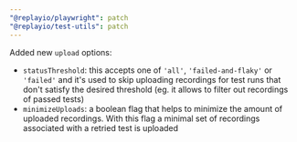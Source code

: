 ```yaml
---
"@replayio/playwright": patch
"@replayio/test-utils": patch
---
```


Added new `upload` options:
- `statusThreshold`: this accepts one of `'all'`, `'failed-and-flaky'` or `'failed'` and it's used to skip uploading recordings for test runs that don't satisfy the desired threshold (eg. it allows to filter out recordings of passed tests)
- `minimizeUploads`: a boolean flag that helps to minimize the amount of uploaded recordings. With this flag a minimal set of recordings associated with a retried test is uploaded

